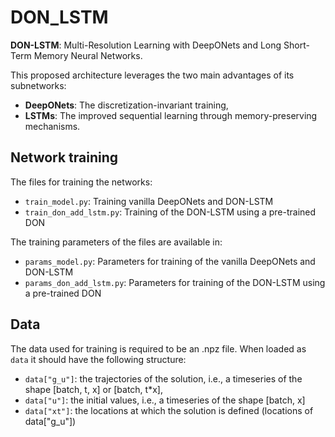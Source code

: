 # DON_LSTM
**DON-LSTM**: Multi-Resolution Learning with DeepONets and Long Short-Term Memory Neural Networks.

This proposed architecture leverages the two main advantages of its subnetworks:
- **DeepONets**: The discretization-invariant training,
- **LSTMs**: The improved sequential learning through memory-preserving mechanisms.

## Network training
The files for training the networks:
- `train_model.py`: Training vanilla DeepONets and DON-LSTM
- `train_don_add_lstm.py`: Training of the DON-LSTM using a pre-trained DON

The training parameters of the files are available in:
- `params_model.py`: Parameters for training of the vanilla DeepONets and DON-LSTM
- `params_don_add_lstm.py`: Parameters for training of the DON-LSTM using a pre-trained DON

## Data
The data used for training is required to be an .npz file. When loaded as `data` it should have the following structure:
- `data["g_u"]`: the trajectories of the solution, i.e., a timeseries of the shape [batch, t, x] or [batch, t*x],
- `data["u"]`: the initial values, i.e., a timeseries of the shape [batch, x]
- `data["xt"]`: the locations at which the solution is defined (locations of data["g_u"])
